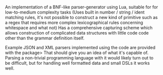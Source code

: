 An implementation of a BNF-like parser-generator using Lua, suitable for for low-to-medium complexity tasks (Uses built in number / string / ident matching rules, it's not possible to construct a new kind of primitive such as a regex that requires more complex lexicographical rules concerning whitespace and what not) Has a comprehensive capturing scheme which allows construction of complicated data structures with little code code other than the grammar definition itself.

Example JSON and XML parsers implemented using the code are provided with the package> That should give you an idea of what it's capable of. Parsing a non-trivial programming language with it would likely turn out to be difficult, but for handling well formatted data and small DSLs it works well.